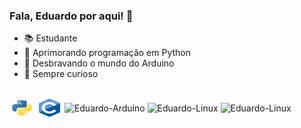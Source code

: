 ### Fala, Eduardo por aqui! 👋

- 📚 Estudante
- 🌱 Aprimorando programação em Python
- 🌱 Desbravando o mundo do Arduino
- 💬 Sempre curioso

<div style="display: inline_block"><br> 
  <img align="center" alt="Eduardo-Python" height="30" width="40" src="https://raw.githubusercontent.com/devicons/devicon/master/icons/python/python-original.svg">
  <img align="center" alt="Eduardo-C" height="30" width="40" src="https://raw.githubusercontent.com/devicons/devicon/master/icons/c/c-original.svg">
  <img align="center" alt="Eduardo-Arduino" height="30" width="40" src="https://cdn.jsdelivr.net/gh/devicons/devicon/icons/arduino/arduino-original-wordmark.svg">
  <img align="center" alt="Eduardo-Linux" height="30" width="40" src="https://cdn.jsdelivr.net/gh/devicons/devicon/icons/linux/linux-original.svg">
  <img align="center" alt="Eduardo-Linux" height="30" width="40" src="https://cdn.jsdelivr.net/gh/devicons/devicon/icons/flask/flask-original-wordmark.svg">
</div>
